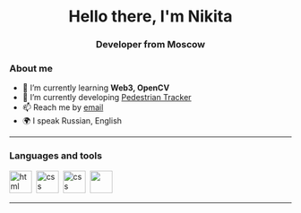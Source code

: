 <div id="header" align="center">
    <h1>Hello there, I'm  Nikita </h1>
    <h3>Developer from Moscow</h3>
</div>

### About me
- 🌱 I’m currently learning **Web3, OpenCV**
- 📝 I’m currently developing  [Pedestrian Tracker]([medium-link](https://github.com/meshcheryakov-nikita/Pedestrian-Tracker.git))
- 📫 Reach me by [email](mailto:nikita.sm1nt@yandex.ru)
- 🌍 I speak Russian, English

---

### Languages and tools

<img src="https://cdn.jsdelivr.net/gh/devicons/devicon/icons/html5/html5-original.svg" title="html" width="40" height="40"/>&nbsp;
<img src="https://cdn.jsdelivr.net/gh/devicons/devicon/icons/css3/css3-original.svg" title="css" width="40" height="40"/>&nbsp;
<img src="https://cdn.jsdelivr.net/gh/devicons/devicon@latest/icons/cplusplus/cplusplus-original.svg" title="css" width="40" height="40"/>&nbsp;
<img src="https://cdn.jsdelivr.net/gh/devicons/devicon@latest/icons/python/python-original.svg" width="40" height="40"/>&nbsp;
          

          


---
